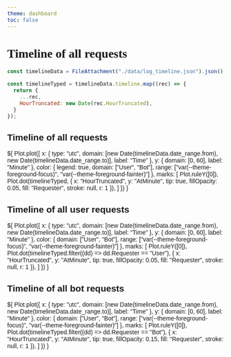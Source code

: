```yaml
---
theme: dashboard
toc: false
---
```


<style>
body {
  font-family: serif;
}
.card {
  font-family: sans-serif;
}
</style>


# Timeline of all requests

```js
const timelineData = FileAttachment("./data/log_timeline.json").json();
```

```js
const timelineTyped = timelineData.timeline.map((rec) => {
  return {
    ...rec,
    HourTruncated: new Date(rec.HourTruncated),
  }
});
```

<div class="card">
  <h2>Timeline of all requests</h2>
${
  Plot.plot({
    x: {
      type: "utc",
      domain: [new Date(timelineData.date_range.from), new Date(timelineData.date_range.to)],
      label: "Time"
    },
    y: {
      domain: [0, 60],
      label: "Minute"
    },
    color: {
      legend: true,
      domain: ["User", "Bot"],
      range: ["var(--theme-foreground-focus)", "var(--theme-foreground-fainter)"]
    },
    marks: [
      Plot.ruleY([0]),
      Plot.dot(timelineTyped, {
        x: "HourTruncated",
        y: "AtMinute",
        tip: true,
        fillOpacity: 0.05,
        fill: "Requester",
        stroke: null,
        r: 1
      }),
    ]
  })
}
</div>

<div class="card">
  <h2>Timeline of all user requests</h2>
${
  Plot.plot({
    x: {
      type: "utc",
      domain: [new Date(timelineData.date_range.from), new Date(timelineData.date_range.to)],
      label: "Time"
    },
    y: {
      domain: [0, 60],
      label: "Minute"
    },
    color: {
      domain: ["User", "Bot"],
      range: ["var(--theme-foreground-focus)", "var(--theme-foreground-fainter)"]
    },
    marks: [
      Plot.ruleY([0]),
      Plot.dot(timelineTyped.filter((dd) => dd.Requester == "User"), {
        x: "HourTruncated",
        y: "AtMinute",
        tip: true,
        fillOpacity: 0.05,
        fill: "Requester",
        stroke: null,
        r: 1
      }),
    ]
  })
}
</div>

<div class="card">
  <h2>Timeline of all bot requests</h2>
${
  Plot.plot({
    x: {
      type: "utc",
      domain: [new Date(timelineData.date_range.from), new Date(timelineData.date_range.to)],
      label: "Time"
    },
    y: {
      domain: [0, 60],
      label: "Minute"
    },
    color: {
      domain: ["User", "Bot"],
      range: ["var(--theme-foreground-focus)", "var(--theme-foreground-fainter)"]
    },
    marks: [
      Plot.ruleY([0]),
      Plot.dot(timelineTyped.filter((dd) => dd.Requester == "Bot"), {
        x: "HourTruncated",
        y: "AtMinute",
        tip: true,
        fillOpacity: 0.15,
        fill: "Requester",
        stroke: null,
        r: 1
      }),
    ]
  })
}
</div>
